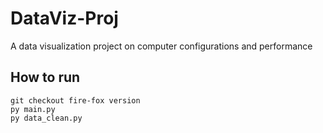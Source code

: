 # DataViz-Proj
A data visualization project on computer configurations and performance

## How to run
```
git checkout fire-fox version
py main.py
py data_clean.py
```

